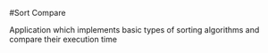 #Sort Compare

Application which implements basic types of sorting algorithms and compare their execution time
